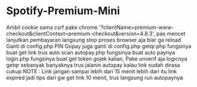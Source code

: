 # Spotify-Premium-Mini

Ambil cookie sama csrf pake chrome '?clientName=premium-www-checkout&clientContext=premium-checkout&version=4.8.3', pas mencet lanjutkan pembayaran langsung stop proses browser aja biar ga reload
Ganti di config.php
PIN Gopay juga ganti di config.php
getqr.php fungsinya buat get link trus auto scan
autopay.php fungsinya buat auto paynya
login.php fungsinya buat get token gojek kalian, Pake unverif aja 
logicnya
getqr sebanyak banyaknya
trus jalanin autopay kalau link sudah dirasa cukup
NOTE : Link jangan sampai lebih dari 15 menit lebih dari itu link expired
jadi tips dari gw get link 10 menit, trus langsung run autopaynya
